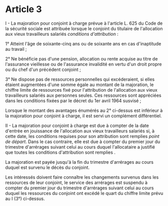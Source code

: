# Article 3

I - La majoration pour conjoint à charge prévue à l'article L. 625 du Code de la sécurité sociale est attribuée lorsque le conjoint du titulaire de l'allocation aux vieux travailleurs salariés *conditions d'attribution* :

1° Atteint l'âge de soixante-cinq ans ou de soixante ans en cas d'inaptitude au travail ;

2° Ne bénéficie pas d'une pension, allocation ou rente acquise au titre de l'assurance vieillesse ou de l'assurance invalidité en vertu d'un droit propre ou du chef d'un précédent conjoint ;

3° Ne dispose pas de ressources personnelles qui excéderaient, si elles étaient augmentées d'une somme égale au montant de la majoration, le chiffre limite de ressources fixé pour l'attribution de l'allocation aux vieux travailleurs salariés aux personnes seules. Ces ressources sont appréciées dans les conditions fixées par le décret du 1er avril 1964 susvisé ;

Lorsque le montant des avantages énumérés au 2° ci-dessus est inférieur à la majoration pour conjoint à charge, il est servi un complément différentiel.

II - La majoration pour conjoint à charge est due à compter de la date d'entrée en jouissance de l'allocation aux vieux travailleurs salariés si, à cette date, les conditions requises pour son attribution sont remplies *point de départ*. Dans le cas contraire, elle est due à compter du premier jour du trimestre d'arrérages suivant celui au cours duquel l'allocataire a justifié que toutes les conditions d'attribution sont remplies .

La majoration est payée jusqu'à la fin du trimestre d'arrérages au cours duquel est survenu le décès du conjoint.

Les intéressés doivent faire connaître les changements survenus dans les ressources de leur conjoint, le service des arrérages est suspendu à compter du premier jour du trimestre d'arrérages suivant celui au cours duquel les ressources du conjoint ont excédé le quart du chiffre limite prévu au I (3°) ci-dessus.
